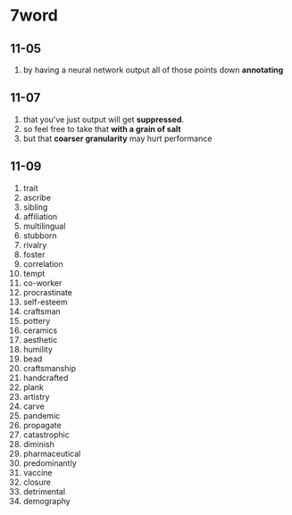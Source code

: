 # 7word

## 11-05

1. by having a neural network output all of those points down **annotating**

## 11-07

1. that you've just output will get **suppressed**.
2. so feel free to take that **with a grain of salt**
3. but that **coarser granularity** may hurt performance

## 11-09

1. trait		
2. ascribe		
3. sibling		
4. affiliation		
5. multilingual		
6. stubborn		
7. rivalry		
8. foster		
9. correlation		
10. tempt		
11. co-worker		
12. procrastinate		
13. self-esteem
14. craftsman		
15. pottery		
16. ceramics		
17. aesthetic		
18. humility		
19. bead		
20. craftsmanship 		
21. handcrafted 		
22. plank		
23. artistry		
24. carve
25. pandemic		
26. propagate		
27. catastrophic		
28. diminish		
29. pharmaceutical		
30. predominantly		
31. vaccine		
32. closure		
33. detrimental		
34. demography